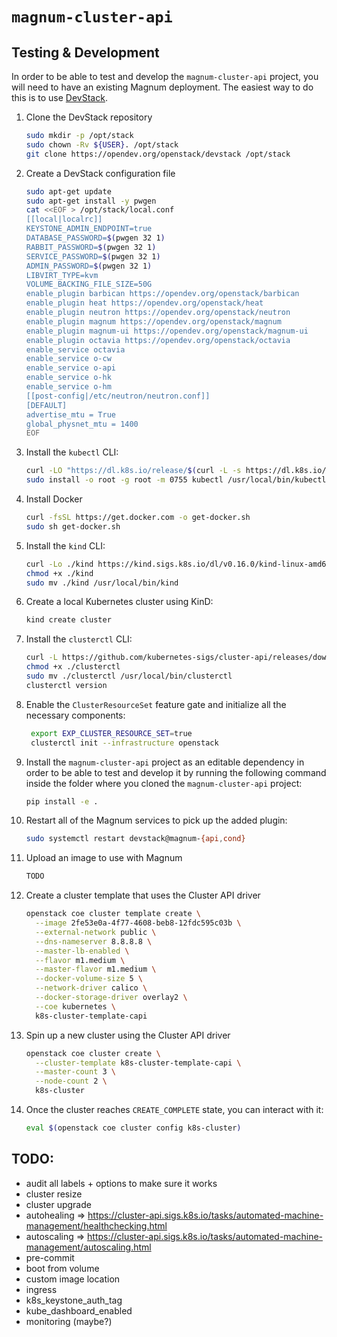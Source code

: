 # `magnum-cluster-api`

## Testing & Development

In order to be able to test and develop the `magnum-cluster-api` project, you
will need to have an existing Magnum deployment.  The easiest way to do this is
to use [DevStack](https://docs.openstack.org/magnum/latest/contributor/quickstart.html).

1. Clone the DevStack repository

   ```bash
   sudo mkdir -p /opt/stack
   sudo chown -Rv ${USER}. /opt/stack
   git clone https://opendev.org/openstack/devstack /opt/stack
   ```

2. Create a DevStack configuration file

   ```bash
   sudo apt-get update
   sudo apt-get install -y pwgen
   cat <<EOF > /opt/stack/local.conf
   [[local|localrc]]
   KEYSTONE_ADMIN_ENDPOINT=true
   DATABASE_PASSWORD=$(pwgen 32 1)
   RABBIT_PASSWORD=$(pwgen 32 1)
   SERVICE_PASSWORD=$(pwgen 32 1)
   ADMIN_PASSWORD=$(pwgen 32 1)
   LIBVIRT_TYPE=kvm
   VOLUME_BACKING_FILE_SIZE=50G
   enable_plugin barbican https://opendev.org/openstack/barbican
   enable_plugin heat https://opendev.org/openstack/heat
   enable_plugin neutron https://opendev.org/openstack/neutron
   enable_plugin magnum https://opendev.org/openstack/magnum
   enable_plugin magnum-ui https://opendev.org/openstack/magnum-ui
   enable_plugin octavia https://opendev.org/openstack/octavia
   enable_service octavia
   enable_service o-cw
   enable_service o-api
   enable_service o-hk
   enable_service o-hm
   [[post-config|/etc/neutron/neutron.conf]]
   [DEFAULT]
   advertise_mtu = True
   global_physnet_mtu = 1400
   EOF
   ```

1. Install the `kubectl` CLI:

   ```bash
   curl -LO "https://dl.k8s.io/release/$(curl -L -s https://dl.k8s.io/release/stable.txt)/bin/linux/amd64/kubectl"
   sudo install -o root -g root -m 0755 kubectl /usr/local/bin/kubectl
   ```

1. Install Docker

   ```bash
   curl -fsSL https://get.docker.com -o get-docker.sh
   sudo sh get-docker.sh
   ```

1. Install the `kind` CLI:

   ```bash
   curl -Lo ./kind https://kind.sigs.k8s.io/dl/v0.16.0/kind-linux-amd64
   chmod +x ./kind
   sudo mv ./kind /usr/local/bin/kind
   ```

1. Create a local Kubernetes cluster using KinD:

   ```bash
   kind create cluster
   ```

1. Install the `clusterctl` CLI:

   ```bash
   curl -L https://github.com/kubernetes-sigs/cluster-api/releases/download/v1.2.5/clusterctl-linux-amd64 -o clusterctl
   chmod +x ./clusterctl
   sudo mv ./clusterctl /usr/local/bin/clusterctl
   clusterctl version
   ```

1. Enable the `ClusterResourceSet` feature gate and initialize all the
   necessary components:

   ```bash
    export EXP_CLUSTER_RESOURCE_SET=true
    clusterctl init --infrastructure openstack
    ```

1. Install the `magnum-cluster-api` project as an editable dependency in order
   to be able to test and develop it by running the following command inside
   the folder where you cloned the `magnum-cluster-api` project:

   ```bash
   pip install -e .
   ```

1. Restart all of the Magnum services to pick up the added plugin:

   ```bash
   sudo systemctl restart devstack@magnum-{api,cond}
   ```

1. Upload an image to use with Magnum

   ```bash
   TODO
   ```

1. Create a cluster template that uses the Cluster API driver

   ```bash
   openstack coe cluster template create \
     --image 2fe53e0a-4f77-4608-beb8-12fdc595c03b \
     --external-network public \
     --dns-nameserver 8.8.8.8 \
     --master-lb-enabled \
     --flavor m1.medium \
     --master-flavor m1.medium \
     --docker-volume-size 5 \
     --network-driver calico \
     --docker-storage-driver overlay2 \
     --coe kubernetes \
     k8s-cluster-template-capi
   ```

1. Spin up a new cluster using the Cluster API driver

   ```bash
   openstack coe cluster create \
     --cluster-template k8s-cluster-template-capi \
     --master-count 3 \
     --node-count 2 \
     k8s-cluster
   ```

1. Once the cluster reaches `CREATE_COMPLETE` state, you can interact with it:

   ```bash
   eval $(openstack coe cluster config k8s-cluster)
   ```

## TODO:
- audit all labels + options to make sure it works
- cluster resize
- cluster upgrade
- autohealing => https://cluster-api.sigs.k8s.io/tasks/automated-machine-management/healthchecking.html
- autoscaling => https://cluster-api.sigs.k8s.io/tasks/automated-machine-management/autoscaling.html
- pre-commit
- boot from volume
- custom image location
- ingress
- k8s_keystone_auth_tag
- kube_dashboard_enabled
- monitoring (maybe?)
